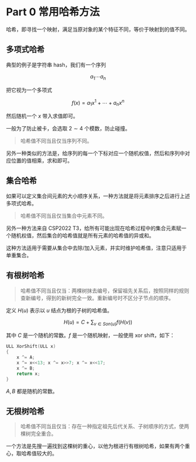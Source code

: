 # Part 0 常用哈希方法

哈希，即寻找一个映射，满足当原对象的某个特征不同，等价于映射到的值不同。

## 多项式哈希

典型的例子是字符串 hash，我们有一个序列

$$
a_1\cdots a_n
$$

把它视为一个多项式

$$
f(x) = a_1x^{1}+\cdots +a_nx^{n}
$$

然后随机一个 $x$ 带入求值即可。

一般为了防止被卡，会选取 $2\sim 4$ 个模数，防止碰撞。

> 哈希值不同当且仅当序列不同。

另外一种类似的方法是，给序列的每一个下标对应一个随机权值，然后和序列中对应位置的值相乘，求和即可。

## 集合哈希

如果可以定义集合间元素的大小顺序关系，一种方法就是将元素排序之后进行上述多项式哈希。

> 哈希值不同当且仅当集合中元素不同。

另外一种方法来自 CSP2022 T3，给所有可能出现在哈希过程中的集合元素赋一个随机权值，然后集合的哈希值就是所有元素的哈希值的异或和。

这种方法适用于需要从集合中去除/加入元素，并实时维护哈希值，注意只适用于单重集合。

## 有根树哈希

> 哈希值不同当且仅当：两棵树抹去编号，保留祖先关系后，按照同样的规则查新编号，得到的新树完全一致。重新编号时不区分子节点的顺序。

定义 $H(u)$ 表示以 $u$ 结点为根的子树的哈希值。

$$
H(u) = C + \sum_{v\in Son(u)} f(H(v))
$$

其中 $C$ 是一个随机的常数。$f$ 是一个随机映射，一般使用 xor shift，如下：

```cpp
ULL XorShift(ULL x)
{
	x ^= A;
	x ^= x<<13; x ^= x>>7; x ^= x<<17;
	x ^= B;
	return x;
}
```

$A,B$ 都是随机的常数。

## 无根树哈希

> 哈希值不同当且仅当：存在一种指定祖先后代关系、子树顺序的方式，使两棵树完全重合。

一个方法是先搜一遍找到这棵树的重心，以他为根进行有根树哈希，如果有两个重心，取哈希值较大的。
